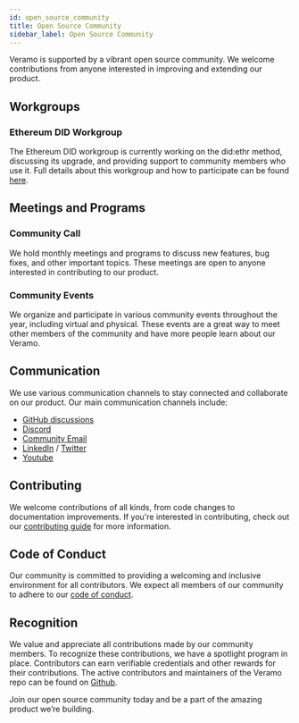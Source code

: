```yaml
---
id: open_source_community
title: Open Source Community
sidebar_label: Open Source Community
---
```


Veramo is supported by a vibrant open source community. We welcome contributions from anyone interested in improving and extending our product.

## Workgroups
### Ethereum DID Workgroup
The Ethereum DID workgroup is currently working on the did:ethr method, discussing its upgrade, and providing support to community members who use it. Full details about this workgroup and how to participate can be found [here](https://github.com/veramolabs/did-eth).

## Meetings and Programs
### Community Call
We hold monthly meetings and programs to discuss new features, bug fixes, and other important topics. These meetings are open to anyone interested in contributing to our product.

### Community Events
We organize and participate in various community events throughout the year, including virtual and physical. These events are a great way to meet other members of the community and have more people learn about our Veramo.

## Communication
We use various communication channels to stay connected and collaborate on our product. Our main communication channels include:
* [GitHub discussions](https://github.com/uport-project/veramo/discussions)
* [Discord](http://discord.gg/sYBUXpACh4)
* [Community Email](mailto:hello@veramo.io)
* [LinkedIn](https://www.linkedin.com/company/veramo) / [Twitter](https://twitter.com/veramolabs)
* [Youtube](https://www.youtube.com/@veramolabs)


## Contributing
We welcome contributions of all kinds, from code changes to documentation improvements. If you're interested in contributing, check out our [contributing guide](https://veramo.io/docs/community/contribute) for more information.

## Code of Conduct
Our community is committed to providing a welcoming and inclusive environment for all contributors. We expect all members of our community to adhere to our [code of conduct](https://github.com/uport-project/veramo/blob/next/CODE_OF_CONDUCT.md).

## Recognition
We value and appreciate all contributions made by our community members. To recognize these contributions, we have a spotlight program in place. Contributors can earn verifiable credentials and other rewards for their contributions.
The active contributors and maintainers of the Veramo repo can be found on [Github](https://github.com/uport-project/veramo/graphs/contributors).

Join our open source community today and be a part of the amazing product we’re building.



